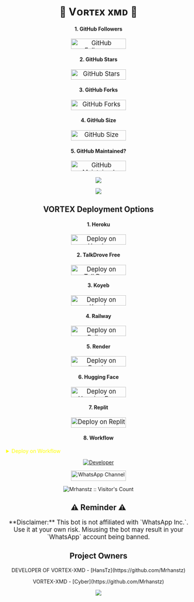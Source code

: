 <p align="center">
  <h1 align="center">💫 Vᴏʀᴛᴇx xᴍᴅ 💫</h1>
</p>

<h4 align="center">1. GitHub Followers</h4>
<p style="text-align: center; font-size: 1.2em;">
  <a href="https://github.com/Mrhanstz/followers" target="_blank">
    <img alt="GitHub Followers" src="https://img.shields.io/badge/-GitHub%20Followers-24292F?style=for-the-badge&logo=github&logoColor=white" width="150" height="28">
  </a>
</p>

<h4 align="center">2. GitHub Stars</h4>
<p style="text-align: center; font-size: 1.2em;">
  <a href="https://github.com/Mrhanstz/VORTEX-XMD/stargazers/" target="_blank">
    <img alt="GitHub Stars" src="https://img.shields.io/badge/-GitHub%20Stars-28A745?style=for-the-badge&logo=github&logoColor=white" width="150" height="28">
  </a>
</p>

<h4 align="center">3. GitHub Forks</h4>
<p style="text-align: center; font-size: 1.2em;">
  <a href="https://github.com/Mrhanstz/VORTEX-XMD/network/members" target="_blank">
    <img alt="GitHub Forks" src="https://img.shields.io/badge/-GitHub%20Forks-FFDD00?style=for-the-badge&logo=github&logoColor=black" width="150" height="28">
  </a>
</p>

<h4 align="center">4. GitHub Size</h4>
<p style="text-align: center; font-size: 1.2em;">
  <a href="https://github.com/Mrhanstz/VORTEX-XMD/" target="_blank">
    <img alt="GitHub Size" src="https://img.shields.io/badge/-GitHub%20Size-17A2B8?style=for-the-badge&logo=github&logoColor=white" width="150" height="28">
  </a>
</p>

<h4 align="center">5. GitHub Maintained?</h4>
<p style="text-align: center; font-size: 1.2em;">
  <a href="https://github.com/Mrhanstz/VORTEX-XMD/graphs/commit-activity" target="_blank">
    <img alt="GitHub Maintained" src="https://img.shields.io/badge/-GitHub%20Maintained-DC3545?style=for-the-badge&logo=github&logoColor=white" width="150" height="28">
  </a>
</p>

<p align="center">
  <img src="https://files.catbox.moe/lvvpzw.jpeg" />
</p>

<p align="center">
  <img src="https://i.imgur.com/LyHic3i.gif" />
</p>

<h2 align="center">VORTEX Deployment Options</h2>

<h4 align="center">1. Heroku</h4>
<p style="text-align: center; font-size: 1.2em;">
  <a href="https://vortex-hanstz.vercel.app" target="_blank">
    <img alt="Deploy on Heroku" src="https://img.shields.io/badge/-Heroku%20Deploy-430098?style=for-the-badge&logo=heroku&logoColor=white" width="150" height="28">
  </a>
</p>

<h4 align="center">2. TalkDrove Free</h4>
<p style="text-align: center; font-size: 1.2em;">
  <a href="https://talkdrove.com/share-bot/66" target="_blank">
    <img alt="Deploy on TalkDrove" src="https://img.shields.io/badge/-TalkDrove%20Deploy-FF3E00?style=for-the-badge&logo=talkdrove&logoColor=white" width="150" height="28">
  </a>
</p>

<h4 align="center">3. Koyeb</h4>
<p style="text-align: center; font-size: 1.2em;">
  <a href="https://app.koyeb.com/services/deploy?type=git&repository=Mrhanstz/VORTEX-XMD&ports=3000&env[PREFIX]=.&env[SESSION_ID]=&env[ALWAYS_ONLINE]=false&env[MODE]=public&env[AUTO_STATUS_MSG]=Seen%20status%20by%20SUBZERO-MD&env[AUTO_STATUS_REPLY]=false&env[AUTO_STATUS_SEEN]=true&env[AUTO_TYPING]=false&env[ANTI_LINK]=true&env[AUTO_REACT]=false&env[READ_MESSAGE]=false" target="_blank">
    <img alt="Deploy on Koyeb" src="https://img.shields.io/badge/-Koyeb%20Deploy-2E84D2?style=for-the-badge&logo=koyeb&logoColor=white" width="150" height="28">
  </a>
</p>

<h4 align="center">4. Railway</h4>
<p style="text-align: center; font-size: 1.2em;">
  <a href="https://railway.app/new" target="_blank">
    <img alt="Deploy on Railway" src="https://img.shields.io/badge/-Railway%20Deploy-FF8700?style=for-the-badge&logo=railway&logoColor=white" width="150" height="28">
  </a>
</p>

<h4 align="center">5. Render</h4>
<p style="text-align: center; font-size: 1.2em;">
  <a href="https://dashboard.render.com/web/new" target="_blank">
    <img alt="Deploy on Render" src="https://img.shields.io/badge/-Render%20Deploy-001A57?style=for-the-badge&logo=render&logoColor=white" width="150" height="28">
  </a>
</p>

<h4 align="center">6. Hugging Face</h4>
<p style="text-align: center; font-size: 1.2em;">
  <a href="https://app.netlify.com/" target="_blank">
    <img alt="Deploy on Hugging Face" src="https://img.shields.io/badge/-Hugging%20Face%20Deploy-FF4A9A?style=for-the-badge&logo=huggingface&logoColor=white" width="150" height="28">
  </a>
</p>

<h4 align="center">7. Replit</h4>
<p style="text-align: center; font-size: 1.2em;">
  <a href="https://replit.com/~" target="_blank">
    <img alt="Deploy on Replit" src="https://img.shields.io/badge/-Replit%20Deploy-FF5757?style=for-the-badge&logo=replit&logoColor=white" width="150" height="28">
  </a>
</p>

<h4 align="center">8. Workflow</h4>
<p style="text-align: center; font-size: 1.2em;">
  <details>
    <summary style="color: yellow;">Deploy on Workflow</summary>
    <p>Copy the workflow codes and then fork the repo, edit config, add session id then save and now click on repo action tag then click on start new workflow then paste workflow codes name them deploy and save the file.</p>
  </details>
</p>

<p align="center">
  <a href="https://github.com/Mrhanstz">
    <img title="Developer" src="https://img.shields.io/badge/Author-Mr%20MrhansTz0-397604.svg?style=for-the-badge&logo=github" />
  </a>
</p>

<div align="center">
  <a href="https://whatsapp.com/channel/0029Vb4a985InlqSS0l3ro3c#N7Mti4kjHnOwhF8PLajt4KvJt_dNPPAeNjgLaszm3po">
    <img alt="WhatsApp Channel" src="https://img.shields.io/badge/-Join%20WhatsApp%20Channel-25D366?style=for-the-badge&logo=whatsapp&logoColor=white" width="150" height="28">
  </a>
</div>

<p align="center">
  <img src="https://profile-counter.glitch.me/{VORTEX-XMD}/count.svg" alt="Mrhanstz :: Visitor's Count" old_src="https://profile-counter.glitch.me/{HansTz}/count.svg" />
</p>

<h2 align="center">⚠️ Reminder ⚠️</h2>
<p style="text-align: center; font-size: 1.2em;">
  **Disclaimer:** This bot is not affiliated with `WhatsApp Inc.`. Use it at your own risk. Misusing the bot may result in your `WhatsApp` account being banned.
</p>

<h2 align="center">Project Owners</h2>
<p align="center">DEVELOPER OF VORTEX-XMD - [HansTz](https://github.com/Mrhanstz)</p>
<p align="center">VORTEX-XMD - [Cyber](https://github.com/Mrhanstz)</p>

<p align="center">
  <img src="https://i.imgur.com/LyHic3i.gif" />
</p>
